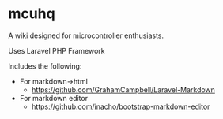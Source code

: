 # mcuhq

A wiki designed for microcontroller enthusiasts.

Uses Laravel PHP Framework


Includes the following:
 - For markdown->html
    - https://github.com/GrahamCampbell/Laravel-Markdown
 - For markdown editor
    - https://github.com/inacho/bootstrap-markdown-editor